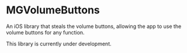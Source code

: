 # MGVolumeButtons
An iOS library that steals the volume buttons, allowing the app to use the volume buttons for any function.

This library is currently under development.

